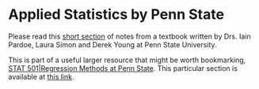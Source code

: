 # Applied Statistics by Penn State

Please read this [short section](./f_test_PSU_stat_501_notes.pdf) of notes from a textbook written by Drs. Iain Pardoe, Laura Simon and Derek Young at Penn State University. 

This is part of a useful larger resource that might be worth bookmarking, [STAT 501|Regression Methods at Penn State](https://online.stat.psu.edu/stat501/). This particular section is available at [this link](https://online.stat.psu.edu/stat501/lesson/6/6.2). 